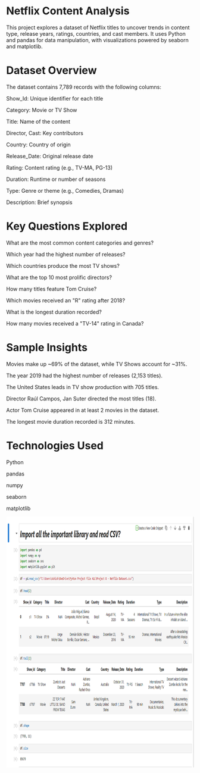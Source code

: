 # Netflix Content Analysis
This project explores a dataset of Netflix titles to uncover trends in content type, release years, ratings, countries, and cast members. It uses Python and pandas for data manipulation, with visualizations powered by seaborn and matplotlib.

# Dataset Overview
The dataset contains 7,789 records with the following columns:

Show_Id: Unique identifier for each title

Category: Movie or TV Show

Title: Name of the content

Director, Cast: Key contributors

Country: Country of origin

Release_Date: Original release date

Rating: Content rating (e.g., TV-MA, PG-13)

Duration: Runtime or number of seasons

Type: Genre or theme (e.g., Comedies, Dramas)

Description: Brief synopsis

# Key Questions Explored
What are the most common content categories and genres?

Which year had the highest number of releases?

Which countries produce the most TV shows?

What are the top 10 most prolific directors?

How many titles feature Tom Cruise?

Which movies received an "R" rating after 2018?

What is the longest duration recorded?

How many movies received a "TV-14" rating in Canada?

# Sample Insights
Movies make up ~69% of the dataset, while TV Shows account for ~31%.

The year 2019 had the highest number of releases (2,153 titles).

The United States leads in TV show production with 705 titles.

Director Raúl Campos, Jan Suter directed the most titles (18).

Actor Tom Cruise appeared in at least 2 movies in the dataset.

The longest movie duration recorded is 312 minutes.

# Technologies Used
Python 

pandas

numpy

seaborn

matplotlib

<img width="1314" height="674" alt="Complete Project SC" src= https://github.com/Ashishhhh2/Data-Analyst-Netflix_dataset/blob/main/Netflix%20Dataset.png/>
